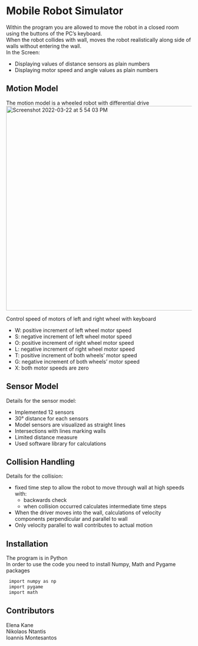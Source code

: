 # Mobile Robot Simulator

Within the program you are allowed to move the robot in a closed room using the buttons of the PC’s keyboard.<br />
When the robot collides with wall, moves the robot realistically along side of walls without entering the wall.<br />
In the Screen:
* Displaying values of distance sensors as plain numbers
* Displaying motor speed and angle values as plain numbers

## Motion Model
The motion model is a wheeled robot with differential drive<br />
<img width="554" alt="Screenshot 2022-03-22 at 5 54 03 PM" src="https://user-images.githubusercontent.com/59971317/159538001-52a6ea7f-fa25-44dc-8ae0-9737b2585b90.png">


Control speed of motors of left and right wheel with keyboard<br />
* W: positive increment of left wheel motor speed<br />
* S: negative increment of left wheel motor speed<br />
* O: positive increment of right wheel motor speed<br />
* L: negative increment of right wheel motor speed<br />
* T: positive increment of both wheels’ motor speed<br />
* G: negative increment of both wheels’ motor speed<br />
* X: both motor speeds are zero<br />

## Sensor Model
Details for the sensor model:<br />
* Implemented 12 sensors<br />
* 30° distance for each sensors<br />
* Model sensors are visualized as straight lines<br />
* Intersections with lines marking walls <br />
* Limited distance measure<br />
* Used software library for calculations<br />

## Collision Handling
Details for the collision:<br />
* fixed time step to allow the robot to move through wall at high speeds with:<br />
    * backwards check<br />
    * when collision occurred calculates intermediate time steps<br />
* When the driver moves into the wall, calculations of velocity components perpendicular and parallel to wall
* Only velocity parallel to wall contributes to actual motion




## Installation
The program is in Python <br />
In order to use the code you need to install Numpy, Math and Pygame packages
   ```sh
    import numpy as np
    import pygame
    import math
   ```

## Contributors
Elena Kane </br>
Nikolaos Ntantis </br>
Ioannis Montesantos 
